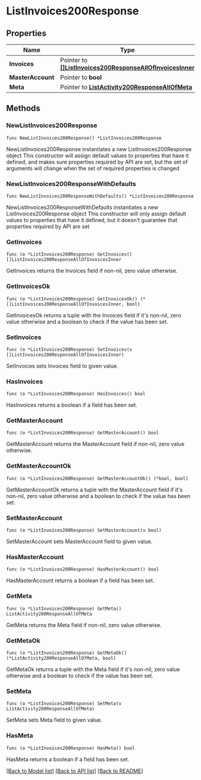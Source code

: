# ListInvoices200Response

## Properties

Name | Type | Description | Notes
------------ | ------------- | ------------- | -------------
**Invoices** | Pointer to [**[]ListInvoices200ResponseAllOfInvoicesInner**](ListInvoices200ResponseAllOfInvoicesInner.md) |  | [optional] 
**MasterAccount** | Pointer to **bool** |  | [optional] 
**Meta** | Pointer to [**ListActivity200ResponseAllOfMeta**](ListActivity200ResponseAllOfMeta.md) |  | [optional] 

## Methods

### NewListInvoices200Response

`func NewListInvoices200Response() *ListInvoices200Response`

NewListInvoices200Response instantiates a new ListInvoices200Response object
This constructor will assign default values to properties that have it defined,
and makes sure properties required by API are set, but the set of arguments
will change when the set of required properties is changed

### NewListInvoices200ResponseWithDefaults

`func NewListInvoices200ResponseWithDefaults() *ListInvoices200Response`

NewListInvoices200ResponseWithDefaults instantiates a new ListInvoices200Response object
This constructor will only assign default values to properties that have it defined,
but it doesn't guarantee that properties required by API are set

### GetInvoices

`func (o *ListInvoices200Response) GetInvoices() []ListInvoices200ResponseAllOfInvoicesInner`

GetInvoices returns the Invoices field if non-nil, zero value otherwise.

### GetInvoicesOk

`func (o *ListInvoices200Response) GetInvoicesOk() (*[]ListInvoices200ResponseAllOfInvoicesInner, bool)`

GetInvoicesOk returns a tuple with the Invoices field if it's non-nil, zero value otherwise
and a boolean to check if the value has been set.

### SetInvoices

`func (o *ListInvoices200Response) SetInvoices(v []ListInvoices200ResponseAllOfInvoicesInner)`

SetInvoices sets Invoices field to given value.

### HasInvoices

`func (o *ListInvoices200Response) HasInvoices() bool`

HasInvoices returns a boolean if a field has been set.

### GetMasterAccount

`func (o *ListInvoices200Response) GetMasterAccount() bool`

GetMasterAccount returns the MasterAccount field if non-nil, zero value otherwise.

### GetMasterAccountOk

`func (o *ListInvoices200Response) GetMasterAccountOk() (*bool, bool)`

GetMasterAccountOk returns a tuple with the MasterAccount field if it's non-nil, zero value otherwise
and a boolean to check if the value has been set.

### SetMasterAccount

`func (o *ListInvoices200Response) SetMasterAccount(v bool)`

SetMasterAccount sets MasterAccount field to given value.

### HasMasterAccount

`func (o *ListInvoices200Response) HasMasterAccount() bool`

HasMasterAccount returns a boolean if a field has been set.

### GetMeta

`func (o *ListInvoices200Response) GetMeta() ListActivity200ResponseAllOfMeta`

GetMeta returns the Meta field if non-nil, zero value otherwise.

### GetMetaOk

`func (o *ListInvoices200Response) GetMetaOk() (*ListActivity200ResponseAllOfMeta, bool)`

GetMetaOk returns a tuple with the Meta field if it's non-nil, zero value otherwise
and a boolean to check if the value has been set.

### SetMeta

`func (o *ListInvoices200Response) SetMeta(v ListActivity200ResponseAllOfMeta)`

SetMeta sets Meta field to given value.

### HasMeta

`func (o *ListInvoices200Response) HasMeta() bool`

HasMeta returns a boolean if a field has been set.


[[Back to Model list]](../README.md#documentation-for-models) [[Back to API list]](../README.md#documentation-for-api-endpoints) [[Back to README]](../README.md)


